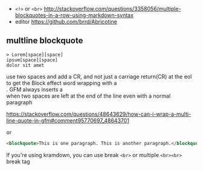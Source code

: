 - `<!>` or `<br>` http://stackoverflow.com/questions/3358056/multiple-blockquotes-in-a-row-using-markdown-syntax
- editor https://github.com/brrd/Abricotine

## multline blockquote

```
> Lorem[space][space]
ipsum[space][space]
dolor sit amet
```

use two spaces and add a CR, and not just a carriage return(CR) at the eol to get the Block effect word wrapping with a <br />. GFM always inserts a <br /> when two spaces are left at the end of the line even with a normal paragraph

https://stackoverflow.com/questions/48643629/how-can-i-wrap-a-multi-line-quote-in-gfm#comment95770697_48643701

or

```html
<blockquote>This is one paragraph. This is another paragraph.</blockquote>
```

If you're using kramdown, you can use break `<br>` or multiple `<br><br>` break tag
